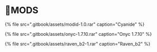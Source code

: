 # 📁MODS

{% file src=".gitbook/assets/modid-1.0.rar" caption="Cyanide" %}

{% file src=".gitbook/assets/onyc-1.7.10.rar" caption="Onyc 1.7.10" %}

{% file src=".gitbook/assets/raven\_b2-1.rar" caption="Raven\_b2" %}



